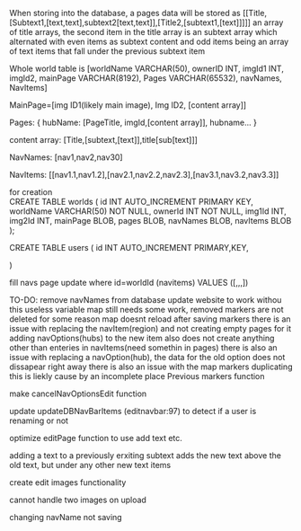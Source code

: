 When storing into the database, a pages data will be stored as [[Title,[Subtext1,[text,text],subtext2[text,text]],[Title2,[subtext1,[text]]]]]
an array of title arrays, the second item in the title array is an subtext array which alternated with even items as subtext content and odd items being an array of text items that fall under the previous subtext item

Whole  world table is [worldName VARCHAR(50), ownerID INT, imgId1 INT, imgId2, mainPage VARCHAR(8192), Pages VARCHAR(65532), navNames, NavItems]

MainPage=[img ID1(likely main image), Img ID2, [content array]]

Pages:
{
    hubName: [PageTitle, imgId,[content array]],
    hubname...
}

content array:
[Title,[subtext,[text]],title[sub[text]]]

NavNames:
[nav1,nav2,nav30]

NavItems:
[[nav1.1,nav1.2],[nav2.1,nav2.2,nav2.3],[nav3.1,nav3.2,nav3.3]]


for creation                    
    CREATE TABLE worlds (
    id INT AUTO_INCREMENT PRIMARY KEY,
    worldName VARCHAR(50) NOT NULL,
    ownerId INT NOT NULL,
    img1Id INT,
    img2Id INT,
    mainPage BLOB,
    pages BLOB,
    navNames BLOB,
    navItems BLOB
);

CREATE TABLE users (
    id INT AUTO_INCREMENT PRIMARY,KEY,
    
)

fill navs page
    update where id=worldId (navitems) VALUES ([,,,])


TO-DO:
remove navNames from database
update website to work withou this useless variable
map still needs some work, removed markers are not deleted for some reason
map doesnt reload after saving markers
there is an issue with replacing the navItem(region) and not creating empty pages for it
    adding navOptions(hubs) to the new item also does not create anything other than enteries in navItems(need somethin in pages)
there is also an issue with replacing a navOption(hub), the data for the old option does not dissapear right away
there is also an issue with the map markers duplicating
    this is liekly cause by an incomplete place Previous markers function

make cancelNavOptionsEdit function

update updateDBNavBarItems (editnavbar:97) to detect if a user is renaming or not

optimize editPage function to use add text etc. 

adding a text to a previously erxiting subtext adds the new text above the old text, but under any other new text items

create edit images functionality

cannot handle two images on upload

changing navName not saving




